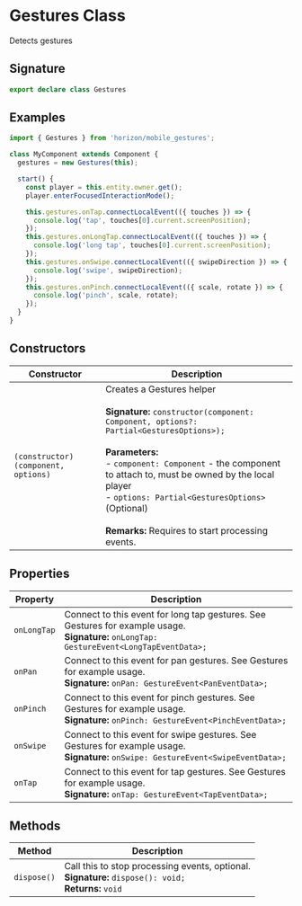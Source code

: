 # Gestures Class

Detects gestures

## Signature

```typescript
export declare class Gestures
```

## Examples

```typescript
import { Gestures } from 'horizon/mobile_gestures';

class MyComponent extends Component {
  gestures = new Gestures(this);

  start() {
    const player = this.entity.owner.get();
    player.enterFocusedInteractionMode();

    this.gestures.onTap.connectLocalEvent(({ touches }) => {
      console.log('tap', touches[0].current.screenPosition);
    });
    this.gestures.onLongTap.connectLocalEvent(({ touches }) => {
      console.log('long tap', touches[0].current.screenPosition);
    });
    this.gestures.onSwipe.connectLocalEvent(({ swipeDirection }) => {
      console.log('swipe', swipeDirection);
    });
    this.gestures.onPinch.connectLocalEvent(({ scale, rotate }) => {
      console.log('pinch', scale, rotate);
    });
  }
}
```

## Constructors

| Constructor | Description |
| --- | --- |
| `(constructor)(component, options)` | Creates a Gestures helper<br/><br/>**Signature:** `constructor(component: Component, options?: Partial<GesturesOptions>);`<br/><br/>**Parameters:**<br/>- `component: Component` - the component to attach to, must be owned by the local player<br/>- `options: Partial<GesturesOptions>` (Optional)<br/><br/>**Remarks:** Requires to start processing events. |

## Properties

| Property | Description |
| --- | --- |
| `onLongTap` | Connect to this event for long tap gestures. See Gestures for example usage.<br/>**Signature:** `onLongTap: GestureEvent<LongTapEventData>;` |
| `onPan` | Connect to this event for pan gestures. See Gestures for example usage.<br/>**Signature:** `onPan: GestureEvent<PanEventData>;` |
| `onPinch` | Connect to this event for pinch gestures. See Gestures for example usage.<br/>**Signature:** `onPinch: GestureEvent<PinchEventData>;` |
| `onSwipe` | Connect to this event for swipe gestures. See Gestures for example usage.<br/>**Signature:** `onSwipe: GestureEvent<SwipeEventData>;` |
| `onTap` | Connect to this event for tap gestures. See Gestures for example usage.<br/>**Signature:** `onTap: GestureEvent<TapEventData>;` |

## Methods

| Method | Description |
| --- | --- |
| `dispose()` | Call this to stop processing events, optional.<br/>**Signature:** `dispose(): void;`<br/>**Returns:** `void` |